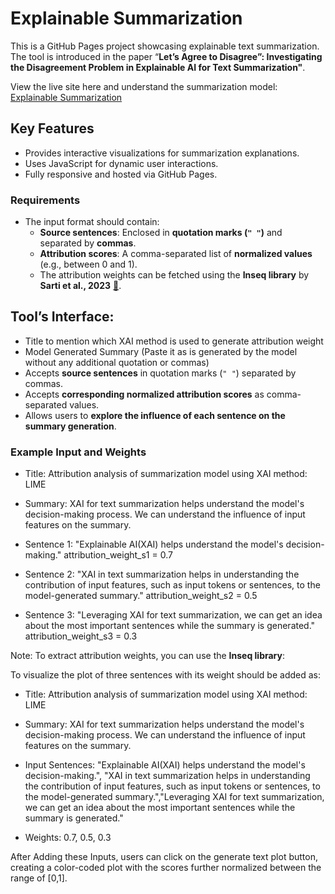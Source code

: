 # Explainable Summarization

This is a GitHub Pages project showcasing explainable text summarization. The tool is introduced in the paper “**Let’s Agree to Disagree”: Investigating the
Disagreement Problem in Explainable AI for Text Summarization"**.

View the live site here and understand the summarization model: [Explainable Summarization](https://svc04.github.io/Explainable-Summarization/)

## Key Features
- Provides interactive visualizations for summarization explanations.
- Uses JavaScript for dynamic user interactions.
- Fully responsive and hosted via GitHub Pages.

### Requirements
- The input format should contain:
  - **Source sentences**: Enclosed in **quotation marks (`" "`)** and separated by **commas**.
  - **Attribution scores**: A comma-separated list of **normalized values** (e.g., between 0 and 1).
  - The attribution weights can be fetched using the **Inseq library** by **Sarti et al., 2023** [🔗](https://github.com/inseq-team/inseq).

## Tool’s Interface:
- Title to mention which XAI method is used to generate attribution weight
- Model Generated Summary (Paste it as is generated by the model without any additional quotation or commas)
- Accepts **source sentences** in quotation marks (`" "`) separated by commas.
- Accepts **corresponding normalized attribution scores** as comma-separated values.
- Allows users to **explore the influence of each sentence on the summary generation**.

### Example Input and Weights
- Title: Attribution analysis of summarization model using XAI method: LIME 

- Summary: XAI for text summarization helps understand the model's decision-making process. We can understand the influence of input features on the summary.

- Sentence 1: "Explainable AI(XAI) helps understand the model's decision-making." 
  attribution_weight_s1 = 0.7
- Sentence 2: "XAI in text summarization helps in understanding the contribution of input features, such as input tokens or sentences, to the model-generated summary."
  attribution_weight_s2 = 0.5
- Sentence 3: "Leveraging XAI for text summarization, we can get an idea about the most important sentences while the summary is generated."
  attribution_weight_s3 = 0.3

Note: To extract attribution weights, you can use the **Inseq library**:

To visualize the plot of three sentences with its weight should be added as:

- Title: Attribution analysis of summarization model using XAI method: LIME 

- Summary: XAI for text summarization helps understand the model's decision-making process. We can understand the influence of input features on the summary.

- Input Sentences: "Explainable AI(XAI) helps understand the model's decision-making.", "XAI in text summarization helps in understanding the contribution of input features, such as input tokens or sentences, to the model-generated summary.","Leveraging XAI for text summarization, we can get an idea about the most important sentences while the summary is generated."

- Weights: 0.7, 0.5, 0.3

After Adding these Inputs, users can click on the generate text plot button, creating a color-coded plot with the scores further normalized between the range of [0,1].

